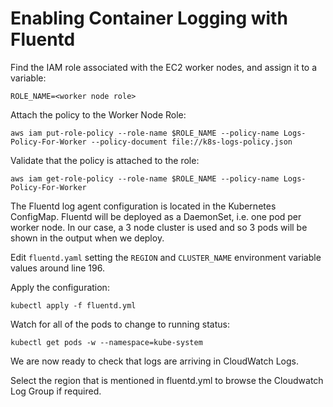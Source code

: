 # Enabling Container Logging with Fluentd

Find the IAM role associated with the EC2 worker nodes, and assign it to a variable:

`ROLE_NAME=<worker node role>`

Attach the policy to the Worker Node Role:

`aws iam put-role-policy --role-name $ROLE_NAME --policy-name Logs-Policy-For-Worker --policy-document file://k8s-logs-policy.json`

Validate that the policy is attached to the role:

`aws iam get-role-policy --role-name $ROLE_NAME --policy-name Logs-Policy-For-Worker`

The Fluentd log agent configuration is located in the Kubernetes ConfigMap. Fluentd will be deployed as a DaemonSet, i.e. one pod per worker node. In our case, a 3 node cluster is used and so 3 pods will be shown in the output when we deploy.

Edit `fluentd.yaml` setting the `REGION` and `CLUSTER_NAME` environment variable values around line 196.

Apply the configuration:

`kubectl apply -f fluentd.yml`

Watch for all of the pods to change to running status:

`kubectl get pods -w --namespace=kube-system`

We are now ready to check that logs are arriving in CloudWatch Logs.

Select the region that is mentioned in fluentd.yml to browse the Cloudwatch Log Group if required.